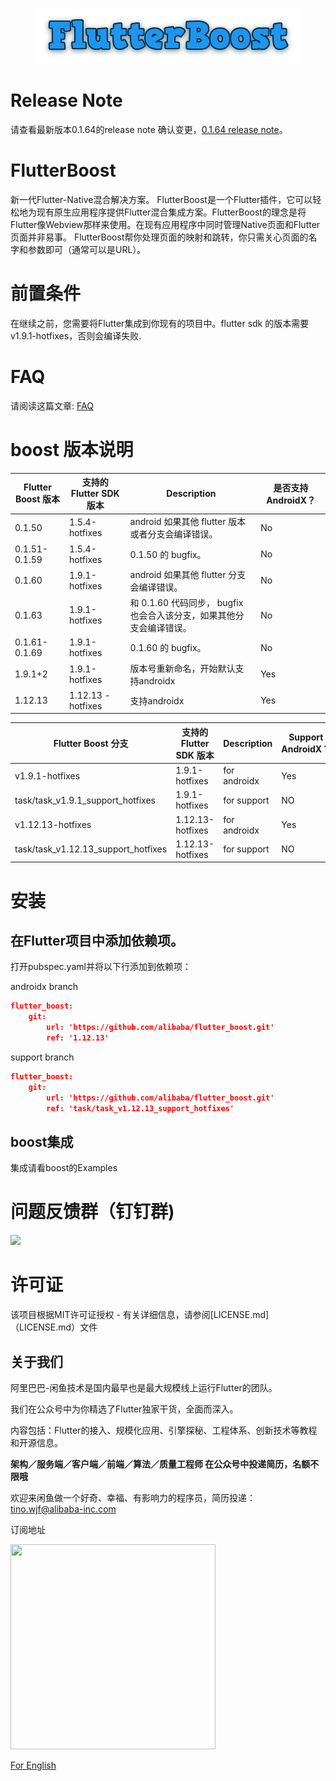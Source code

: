 <p align="center">
  <img src="flutter_boost.png">
</p>


# Release Note

 请查看最新版本0.1.64的release note 确认变更，[0.1.64 release note](https://github.com/alibaba/flutter_boost/releases)。

# FlutterBoost

新一代Flutter-Native混合解决方案。 FlutterBoost是一个Flutter插件，它可以轻松地为现有原生应用程序提供Flutter混合集成方案。FlutterBoost的理念是将Flutter像Webview那样来使用。在现有应用程序中同时管理Native页面和Flutter页面并非易事。 FlutterBoost帮你处理页面的映射和跳转，你只需关心页面的名字和参数即可（通常可以是URL）。


# 前置条件

在继续之前，您需要将Flutter集成到你现有的项目中。flutter sdk 的版本需要 v1.9.1-hotfixes，否则会编译失败.

# FAQ
请阅读这篇文章:
<a href="Frequently Asked Question.md">FAQ</a>

# boost 版本说明

| Flutter Boost 版本 | 支持的 Flutter SDK 版本 | Description                                                  | 是否支持 AndroidX？ |
| ----------------------- | ----------------------- | ------------------------------------------------------------ | ------------------- |
| 0.1.50                  | 1.5.4-hotfixes          | android 如果其他 flutter 版本或者分支会编译错误。            | No                  |
| 0.1.51-0.1.59           | 1.5.4-hotfixes          | 0.1.50 的 bugfix。                                           | No                  |
| 0.1.60                  | 1.9.1-hotfixes          | android 如果其他 flutter 分支会编译错误。                    | No                  |
| 0.1.63                  | 1.9.1-hotfixes          | 和 0.1.60 代码同步， bugfix 也会合入该分支，如果其他分支会编译错误。 | No                  |
| 0.1.61-0.1.69           | 1.9.1-hotfixes          | 0.1.60 的 bugfix。                                           | No                  |
| 1.9.1+2              | 1.9.1-hotfixes              | 版本号重新命名，开始默认支持androidx  | Yes                 |
| 1.12.13               | 1.12.13 -hotfixes              | 支持androidx  | Yes                 |





| Flutter Boost 分支 | 支持的 Flutter SDK 版本 | Description                                                  | Support AndroidX？ |
| --------------------- | --------------------------- | ------------------------------------------------------------ | ------------------ |
| v1.9.1-hotfixes         | 1.9.1-hotfixes          | for androidx  | Yes                 |
| task/task_v1.9.1_support_hotfixes| 1.9.1-hotfixes  | for support  | NO                 |
| v1.12.13-hotfixes       | 1.12.13-hotfixes         | for androidx                                                        | Yes                 |
| task/task_v1.12.13_support_hotfixes| 1.12.13-hotfixes  | for support  | NO                 |



# 安装

## 在Flutter项目中添加依赖项。

打开pubspec.yaml并将以下行添加到依赖项：

androidx branch
```json
flutter_boost:
    git:
        url: 'https://github.com/alibaba/flutter_boost.git'
        ref: '1.12.13'
```
support branch
```json
flutter_boost:
    git:
        url: 'https://github.com/alibaba/flutter_boost.git'
        ref: 'task/task_v1.12.13_support_hotfixes'

```



## boost集成

 集成请看boost的Examples



# 问题反馈群（钉钉群)

<img width="200" src="https://img.alicdn.com/tfs/TB1JSzVeYY1gK0jSZTEXXXDQVXa-892-1213.jpg">



# 许可证
该项目根据MIT许可证授权 - 有关详细信息，请参阅[LICENSE.md]（LICENSE.md）文件
<a name="Acknowledgments"> </a>



## 关于我们
阿里巴巴-闲鱼技术是国内最早也是最大规模线上运行Flutter的团队。

我们在公众号中为你精选了Flutter独家干货，全面而深入。

内容包括：Flutter的接入、规模化应用、引擎探秘、工程体系、创新技术等教程和开源信息。

**架构／服务端／客户端／前端／算法／质量工程师 在公众号中投递简历，名额不限哦**

欢迎来闲鱼做一个好奇、幸福、有影响力的程序员，简历投递：tino.wjf@alibaba-inc.com

订阅地址

<img src="https://img.alicdn.com/tfs/TB17Ki5XubviK0jSZFNXXaApXXa-656-656.png" width="328px" height="328px">

[For English](https://twitter.com/xianyutech "For English")
